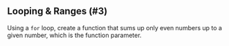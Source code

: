 ## Looping &amp; Ranges (#3)

Using a `for` loop, create a function that sums up only even numbers up to a
given number, which is the function parameter.